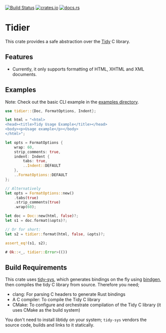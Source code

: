 [![Build Status](https://github.com/insomnimus/tidier/actions/workflows/main.yml/badge.svg)](https://github.com/insomnimus/tidier/actions)
 [![crates.io](https://img.shields.io/crates/v/tidier.svg)](https://crates.io/crates/tidier)
 [![docs.rs](https://docs.rs/tidier/badge.svg)](https://docs.rs/tidier/)

# Tidier
This crate provides a safe abstraction over the [Tidy](https://github.com/htacg/tidy-html5) C library.

## Features
- Currently, it only supports formatting of HTML, XHTML and XML documents.

## Examples
Note: Check out the basic CLI example in the [examples directory](https://github.com/insomnimus/tidier/tree/main/examples).

```rust
use tidier::{Doc, FormatOptions, Indent};

let html = "<html>
<head><title>Tidy Usage Example</title></head>
<body><p>Usage example</p></body>
</html>";

let opts = FormatOptions {
	wrap: 60,
	strip_comments: true,
	indent: Indent {
		tabs: true,
		..Indent::DEFAULT
	},
	..FormatOptions::DEFAULT
};

// Alternatively
let opts = FormatOptions::new()
	.tabs(true)
	.strip_comments(true)
	.wrap(60);

let doc = Doc::new(html, false)?;
let s1 = doc.format(&opts)?;

// Or for short:
let s2 = tidier::format(html, false, &opts)?;

assert_eq!(s1, s2);

# Ok::<_, tidier::Error>(())
```

## Build Requirements
This crate uses [tidy-sys](https://crates.io/crates/tidy-sys), which generates bindings on the fly using [bindgen](https://github.com/rust-lang/rust-bindgen), then compiles the tidy C library from source.
Therefore you need;
- clang: For parsing C headers to generate Rust bindings
- A C compiler: To compile the Tidy C library
- CMake: To configure and orchestrate compilation of the Tidy C library (it uses CMake as the build system)

You don't need to install libtidy on your system; `tidy-sys` vendors the source code, builds and links to it statically.
